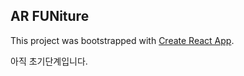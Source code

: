 ## AR FUNiture

This project was bootstrapped with [Create React App](https://github.com/facebookincubator/create-react-app).

아직 초기단계입니다.
